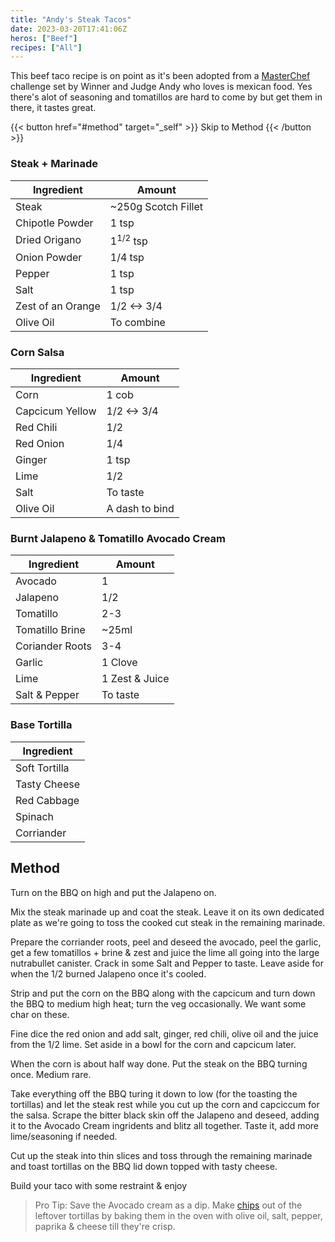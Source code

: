 ```yaml
---
title: "Andy's Steak Tacos"
date: 2023-03-20T17:41:06Z
heros: ["Beef"]
recipes: ["All"]
---
```


This beef taco recipe is on point as it's been adopted from a [MasterChef](https://10play.com.au/junior-masterchef-australia/recipes/chipotle-scotch-fillet-tacos-burnt-jalapeno-and-avocado-cream-roasted-corn-salsa/r200911vkufy) challenge set by Winner and Judge Andy who loves is mexican food. Yes there's alot of seasoning and tomatillos are hard to come by but get them in there, it tastes great.

{{< button href="#method" target="_self" >}}
Skip to Method
{{< /button >}}


### Steak + Marinade

| Ingredient  | Amount |
| ----- | ---- |
| Steak | ~250g Scotch Fillet |
| Chipotle Powder | 1 tsp |
| Dried Origano | 1<sup>1/2</sup> tsp |
| Onion Powder | 1/4 tsp |
| Pepper | 1 tsp |
| Salt | 1 tsp |
| Zest of an Orange | 1/2 <-> 3/4 |
| Olive Oil | To combine |

### Corn Salsa

| Ingredient  | Amount |
| ----- | ---- |
| Corn | 1 cob |
| Capcicum Yellow | 1/2 <-> 3/4 |
| Red Chili | 1/2 |
| Red Onion | 1/4 |
| Ginger | 1 tsp |
| Lime | 1/2 |
| Salt | To taste |
| Olive Oil | A dash to bind |

### Burnt Jalapeno & Tomatillo Avocado Cream

| Ingredient  | Amount |
| ----- | ---- |
| Avocado | 1 |
| Jalapeno | 1/2 |
| Tomatillo | 2-3 |
| Tomatillo Brine | ~25ml |
| Coriander Roots | 3-4 |
| Garlic | 1 Clove |
| Lime | 1 Zest & Juice |
| Salt & Pepper | To taste |

### Base Tortilla

| Ingredient  | 
| ----- | 
| Soft Tortilla | 
| Tasty Cheese | 
| Red Cabbage | 
| Spinach |
| Corriander | 

## Method

Turn on the BBQ on high and put the Jalapeno on.

Mix the steak marinade up and coat the steak. Leave it on its own dedicated plate as we're going to toss the cooked cut steak in the remaining marinade.

Prepare the corriander roots, peel and deseed the avocado, peel the garlic, get a few tomatillos + brine & zest and juice the lime all going into the large nutrabullet canister. Crack in some Salt and Pepper to taste. Leave aside for when the 1/2 burned Jalapeno once it's cooled.

Strip and put the corn on the BBQ along with the capcicum and turn down the BBQ to medium high heat; turn the veg occasionally. We want some char on these.

Fine dice the red onion and add salt, ginger, red chili, olive oil and the juice from the 1/2 lime. Set aside in a bowl for the corn and capcicum later.

When the corn is about half way done. Put the steak on the BBQ turning once. Medium rare.

Take everything off the BBQ turing it down to low (for the toasting the tortillas) and let the steak rest while you cut up the corn and capciccum for the salsa. Scrape the bitter black skin off the Jalapeno and deseed, adding it to the Avocado Cream ingridents and blitz all together. Taste it, add more lime/seasoning if needed.

Cut up the steak into thin slices and toss through the remaining marinade and toast tortillas on the BBQ lid down topped with tasty cheese.

Build your taco with some restraint & enjoy

> Pro Tip: Save the Avocado cream as a dip. Make [chips](chips.jpg) out of the leftover tortillas by baking them in the oven with olive oil, salt, pepper, paprika & cheese till they're crisp.
